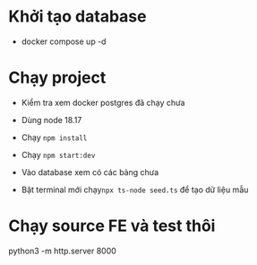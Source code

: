 # Khởi tạo database

- docker compose up -d

# Chạy project

- Kiểm tra xem docker postgres đã chạy chưa
- Dùng node 18.17
- Chạy `npm install`
- Chạy `npm start:dev`

- Vào database xem có các bảng chưa
- Bật terminal mới chạy`npx ts-node seed.ts` để tạo dữ liệu mẫu

# Chạy source FE và test thôi

python3 -m http.server 8000

